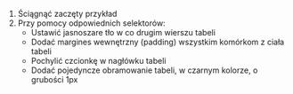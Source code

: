 1. Ściągnąć zaczęty przykład
1. Przy pomocy odpowiednich selektorów:
   - Ustawić jasnoszare tło w co drugim wierszu tabeli
   - Dodać margines wewnętrzny (padding) wszystkim komórkom z ciała tabeli
   - Pochylić czcionkę w nagłówku tabeli
   - Dodać pojedyncze obramowanie tabeli, w czarnym kolorze, o grubości 1px
